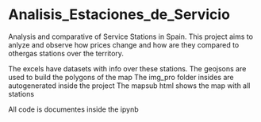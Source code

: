 # Analisis_Estaciones_de_Servicio
Analysis and comparative of Service Stations in Spain. This project aims to anlyze and observe how prices change and how are they compared to othergas stations over the territory.

The excels have datasets with info over these stations.
The geojsons are used to build the polygons of the map
The img_pro folder insides are autogenerated inside the project
The mapsub html shows the map with all stations

All code is documentes inside the ipynb

